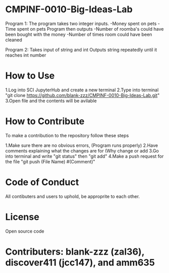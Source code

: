 # CMPINF-0010-Big-Ideas-Lab
Program 1:
The program takes two integer inputs.
 -Money spent on pets
 -Time spent on pets
Program then outputs
 -Number of roomba's could have been bought with the money
 -Number of times room could have been cleaned

Program 2: 
Takes input of string and int
Outputs string repeatedly until it reaches int number

# How to Use
1.Log into SCI JupyterHub and create a new terminal
2.Type into terminal "git clone https://github.com/blank-zzz/CMPINF-0010-Big-Ideas-Lab.git"
3.Open file and the contents will be avilable

# How to Contribute
To make a contribution to the repository follow these steps

1.Make sure there are no obvious errors, (Program runs properly)
2.Have comments explaining what the changes are for (Why change or add
3.Go into terminal and write "git status" then "git add"
4.Make a push request for the file "git push (File Name) #(Comment)"

# Code of Conduct
All contibuters and users to uphold, be approprite to each other.

# License 
Open source code


# Contributers: blank-zzz (zal36), discover411 (jcc147), and amm635